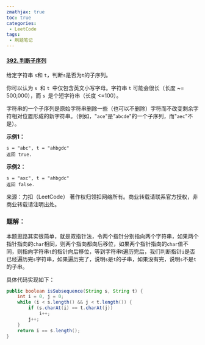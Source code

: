 ```yaml
---
zmathjax: true
toc: true
categories:
 - LeetCode
tags:
 - 刷题笔记
---
```


#### [392. 判断子序列](https://leetcode-cn.com/problems/is-subsequence/)

给定字符串 `s`和 `t`，判断`s`是否为`t`的子序列。

你可以认为 `s `和 `t `中仅包含英文小写字母。字符串 `t` 可能会很长（长度 ~= 500,000），而 `s `是个短字符串（长度 <=100）。

字符串的一个子序列是原始字符串删除一些（也可以不删除）字符而不改变剩余字符相对位置形成的新字符串。（例如，"`ace`"是"`abcde`"的一个子序列，而"`aec`"不是）。

<!--more-->

**示例1：**

```
s = "abc", t = "ahbgdc"
返回 true.
```

**示例2：**

```
s = "axc", t = "ahbgdc"
返回 false.
```

来源：力扣（LeetCode）
著作权归领扣网络所有。商业转载请联系官方授权，非商业转载请注明出处。

### 题解：

本题思路其实很简单，就是双指针法，令两个指针分别指向两个字符串，如果两个指针指向的`char`相同，则两个指向都向后移位，如果两个指针指向的`char`值不同，则指向字符串`t`的指针向后移位，等到字符串t遍历完后，我们判断指针`i`是否已经遍历完`s`字符串，如果遍历完了，说明`s`是`t`的子串，如果没有完，说明`s`不是`t`的子串。

具体代码实现如下：

```java
public boolean isSubsequence(String s, String t) {
    int i = 0, j = 0;
    while (i < s.length() && j < t.length()) {
        if (s.charAt(i) == t.charAt(j))
            i++;
        j++;
    }
    return i == s.length();
}
```

